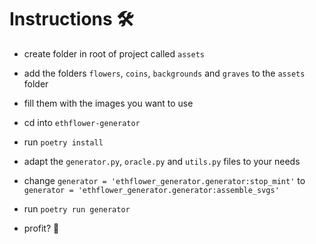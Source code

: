 # Instructions 🛠

-   create folder in root of project called `assets`
-   add the folders `flowers`, `coins`, `backgrounds` and `graves` to the `assets` folder
-   fill them with the images you want to use
-   cd into `ethflower-generator`
-   run `poetry install`
-   adapt the `generator.py`, `oracle.py` and `utils.py` files to your needs
-   change `generator = 'ethflower_generator.generator:stop_mint'` to `generator = 'ethflower_generator.generator:assemble_svgs'`

-   run `poetry run generator`
-   profit? 💫
